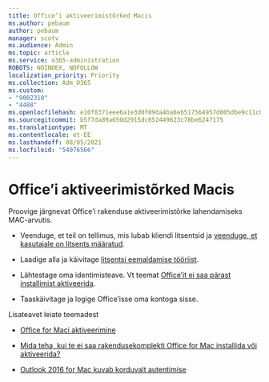 ```yaml
---
title: Office’i aktiveerimistõrked Macis
ms.author: pebaum
author: pebaum
manager: scotv
ms.audience: Admin
ms.topic: article
ms.service: o365-administration
ROBOTS: NOINDEX, NOFOLLOW
localization_priority: Priority
ms.collection: Adm_O365
ms.custom:
- "9002310"
- "4488"
ms.openlocfilehash: e10f8371eee6a1e3d0f09da4ba6eb517564957d005dbe9c11c00c35a640fbd0d
ms.sourcegitcommit: b5f7da89a650d2915dc652449623c78be6247175
ms.translationtype: MT
ms.contentlocale: et-EE
ms.lasthandoff: 08/05/2021
ms.locfileid: "54076566"
---
```

# <a name="office-activation-errors-on-mac"></a>Office’i aktiveerimistõrked Macis

Proovige järgnevat Office’i rakenduse aktiveerimistõrke lahendamiseks MAC-arvutis.

- Veenduge, et teil on tellimus, mis lubab kliendi litsentsid ja [veenduge, et kasutajale on litsents määratud](https://docs.microsoft.com/microsoft-365/admin/add-users/add-users).

- Laadige alla ja käivitage [litsentsi eemaldamise tööriist](https://support.office.com/article/how-to-remove-office-license-files-on-a-mac-b032c0f6-a431-4dad-83a9-6b727c03b193).

- Lähtestage oma identimisteave. Vt teemat [Office’it ei saa pärast installimist aktiveerida](https://support.office.com/article/5efba2b4-b1e6-4e5f-bf3c-6ab945d03dea#bkmk_cantactivate).

- Taaskäivitage ja logige Office’isse oma kontoga sisse.

Lisateavet leiate teemadest

- [Office for Maci aktiveerimine](https://support.office.com/article/activate-office-for-mac-7f6646b1-bb14-422a-9ad4-a53410fcefb2)

- [Mida teha, kui te ei saa rakendusekomplekti Office for Mac installida või aktiveerida?](https://support.office.com/article/5efba2b4-b1e6-4e5f-bf3c-6ab945d03dea#picktab=activation)

- [Outlook 2016 for Mac kuvab korduvalt autentimise](https://docs.microsoft.com/outlook/troubleshoot/sign-in/repeated-prompts-authentication)
